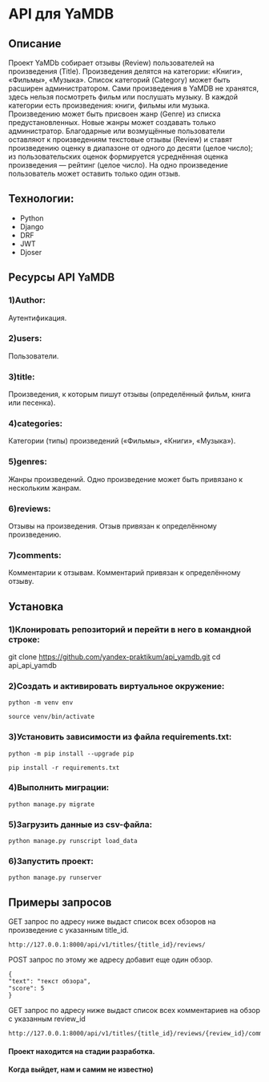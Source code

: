 # API для YaMDB


## Описание
Проект YaMDb собирает отзывы (Review) пользователей на произведения (Title). Произведения делятся на категории: «Книги», «Фильмы», «Музыка». Список категорий (Category) может быть расширен администратором.
Сами произведения в YaMDB не хранятся, здесь нельзя посмотреть фильм или послушать музыку.
В каждой категории есть произведения: книги, фильмы или музыка.
Произведению может быть присвоен жанр (Genre) из списка предустановленных. Новые жанры может создавать только администратор.
Благодарные или возмущённые пользователи оставляют к произведениям текстовые отзывы (Review) и ставят произведению оценку в диапазоне от одного до десяти (целое число); из пользовательских оценок формируется усреднённая оценка произведения — рейтинг (целое число). На одно произведение пользователь может оставить только один отзыв.


## Технологии:
- Python
- Django
- DRF
- JWT
- Djoser


## Ресурсы API YaMDB

### 1)Author:
Аутентификация.
### 2)users:
Пользователи.
### 3)title:
Произведения, к которым пишут отзывы (определённый фильм, книга или песенка).
### 4)categories: 
Категории (типы) произведений («Фильмы», «Книги», «Музыка»).
### 5)genres: 
Жанры произведений. Одно произведение может быть привязано к нескольким жанрам.
### 6)reviews: 
Отзывы на произведения. Отзыв привязан к определённому произведению.
### 7)comments: 
Комментарии к отзывам. Комментарий привязан к определённому отзыву.

## Установка

### 1)Клонировать репозиторий и перейти в него в командной строке:
git clone https://github.com/yandex-praktikum/api_yamdb.git
cd api_api_yamdb

### 2)Cоздать и активировать виртуальное окружение:
```
python -m venv env
```
```
source venv/bin/activate
```
### 3)Установить зависимости из файла requirements.txt:
```
python -m pip install --upgrade pip
```
```
pip install -r requirements.txt
```
### 4)Выполнить миграции:
```
python manage.py migrate
```
### 5)Загрузить данные из csv-файла:
```
python manage.py runscript load_data
```
### 6)Запустить проект:
```
python manage.py runserver
```

## Примеры запросов

GET запрос по адресу ниже выдаст список всех обзоров на произведение с указанным title_id. 
```
http://127.0.0.1:8000/api/v1/titles/{title_id}/reviews/
```
POST запрос по этому же адресу добавит еще один обзор. 
```
{
"text": "текст обзора",
"score": 5
}
```
GET запрос по адресу ниже выдаст список всех комментариев на обзор с указанным review_id
```
http://127.0.0.1:8000/api/v1/titles/{title_id}/reviews/{review_id}/comments/
```
#### Проект находится на стадии разработка. 
#### Когда выйдет, нам и самим не известно)
